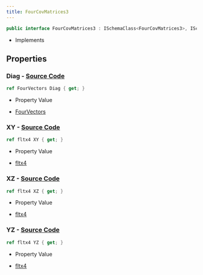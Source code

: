 ```yaml
---
title: FourCovMatrices3
---
```


```csharp
public interface FourCovMatrices3 : ISchemaClass<FourCovMatrices3>, ISchemaField, ISchemaClass, INativeHandle
```

- Implements

## Properties

### **Diag** - [Source Code](https://github.com/swiftly-solution/swiftlys2/blob/main/managed/src/SwiftlyS2.Generated/Schemas/Interfaces/FourCovMatrices3.cs#L16)

```csharp
ref FourVectors Diag { get; }
```

- Property Value

- [FourVectors](/docs/api/shared/natives/fourvectors)

### **XY** - [Source Code](https://github.com/swiftly-solution/swiftlys2/blob/main/managed/src/SwiftlyS2.Generated/Schemas/Interfaces/FourCovMatrices3.cs#L18)

```csharp
ref fltx4 XY { get; }
```

- Property Value

- [fltx4](/docs/api/shared/natives/fltx4)

### **XZ** - [Source Code](https://github.com/swiftly-solution/swiftlys2/blob/main/managed/src/SwiftlyS2.Generated/Schemas/Interfaces/FourCovMatrices3.cs#L20)

```csharp
ref fltx4 XZ { get; }
```

- Property Value

- [fltx4](/docs/api/shared/natives/fltx4)

### **YZ** - [Source Code](https://github.com/swiftly-solution/swiftlys2/blob/main/managed/src/SwiftlyS2.Generated/Schemas/Interfaces/FourCovMatrices3.cs#L22)

```csharp
ref fltx4 YZ { get; }
```

- Property Value

- [fltx4](/docs/api/shared/natives/fltx4)

